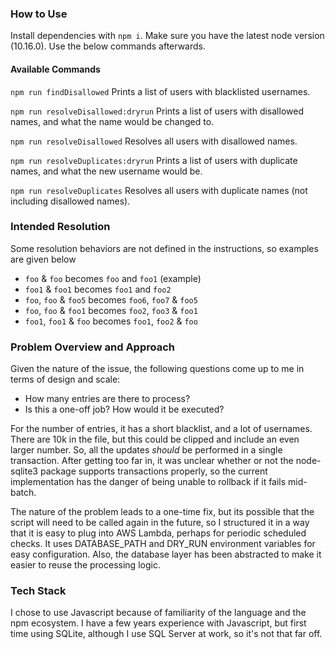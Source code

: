 ### How to Use
Install dependencies with `npm i`.  Make sure you have the latest node version (10.16.0).  Use the below commands afterwards.

#### Available Commands
`npm run findDisallowed`
Prints a list of users with blacklisted usernames.

`npm run resolveDisallowed:dryrun`
Prints a list of users with disallowed names, and what the name would be changed to.

`npm run resolveDisallowed`
Resolves all users with disallowed names.

`npm run resolveDuplicates:dryrun`
Prints a list of users with duplicate names, and what the new username would be.

`npm run resolveDuplicates`
Resolves all users with duplicate names (not including disallowed names).

### Intended Resolution
Some resolution behaviors are not defined in the instructions, so examples are given below
- `foo` & `foo` becomes `foo` and `foo1` (example)
- `foo1` & `foo1` becomes `foo1` and `foo2`
- `foo`, `foo` & `foo5` becomes `foo6`, `foo7` & `foo5`
- `foo`, `foo` & `foo1` becomes `foo2`, `foo3` & `foo1`
- `foo1`, `foo1` & `foo` becomes `foo1`, `foo2` & `foo`

### Problem Overview and Approach
Given the nature of the issue, the following questions come up to me in terms of design and scale:
- How many entries are there to process?
- Is this a one-off job? How would it be executed?

For the number of entries, it has a short blacklist, and a lot of usernames.  There are 10k in the file, but this could be clipped and include an even larger number.  So, all the updates *should* be performed in a single transaction.  After getting too far in, it was unclear whether or not the node-sqlite3 package supports transactions properly, so the current implementation has the danger of being unable to rollback if it fails mid-batch.

The nature of the problem leads to a one-time fix, but its possible that the script will need to be called again in the future, so I structured it in a way that it is easy to plug into AWS Lambda, perhaps for periodic scheduled checks.  It uses DATABASE_PATH and DRY_RUN environment variables for easy configuration.  Also, the database layer has been abstracted to make it easier to reuse the processing logic.  

### Tech Stack
I chose to use Javascript because of familiarity of the language and the npm ecosystem.  I have a few years experience with Javascript, but first time using SQLite, although I use SQL Server at work, so it's not that far off.